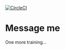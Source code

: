 [![CircleCI](https://circleci.com/gh/m-pereira/message_me_v2.svg?style=svg)](https://circleci.com/gh/m-pereira/message_me_v2)

# Message me

One more training...
